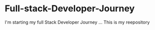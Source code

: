 # Full-stack-Developer-Journey
I'm starting my full Stack Developer Journey ... This is my reepository 
